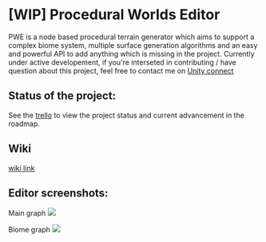 # [WIP] Procedural Worlds Editor

PWE is a node based procedural terrain generator which aims to support a complex biome system, multiple surface generation algorithms and an easy and powerful API to add anything which is missing in the project.
Currently under active developement, if you're interseted in contributing / have question about this project, feel free to contact me on [Unity connect](https://connect.unity.com/u/58ffd32232b3060022d79f99)

## Status of the project:
See the [trello](https://trello.com/b/ycMeDDPc/procedural-worlds) to view the project status and current advancement in the roadmap.

## Wiki
[wiki link](https://github.com/alelievr/Procedural-Worlds-Editor/wiki)

## Editor screenshots:
Main graph
![](https://image.noelshack.com/fichiers/2018/07/4/1518696251-screen-shot-2018-02-12-at-11-39-57-pm.png)

Biome graph
![](https://image.noelshack.com/fichiers/2018/07/4/1518696251-screen-shot-2018-02-12-at-11-48-34-pm.png)
